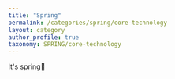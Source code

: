 ```yaml
---
title: "Spring"
permalink: /categories/spring/core-technology
layout: category
author_profile: true
taxonomy: SPRING/core-technology
---
```


It's spring🌱

